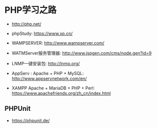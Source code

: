 # PHP学习之路

* <http://php.net/>

* phpStudy: <https://www.xp.cn/>
* WAMPSERVER: <http://www.wampserver.com/>
* WATMServer服务管理器: <http://www.jspgen.com/cms/node.gen?id=9>
* LNMP一键安装包: <http://lnmp.org/>
* AppServ : Apache + PHP + MySQL: <http://www.appservnetwork.com/en/>
* XAMPP Apache + MariaDB + PHP + Perl: <https://www.apachefriends.org/zh_cn/index.html>

## PHPUnit

* <https://phpunit.de/>
